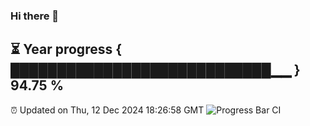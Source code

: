 ### Hi there 👋
⏳ Year progress { ████████████████████████████▁▁ } 94.75 %
---
⏰ Updated on Thu, 12 Dec 2024 18:26:58 GMT
![Progress Bar CI](https://github.com/liununu/liununu/workflows/Progress%20Bar%20CI/badge.svg)
